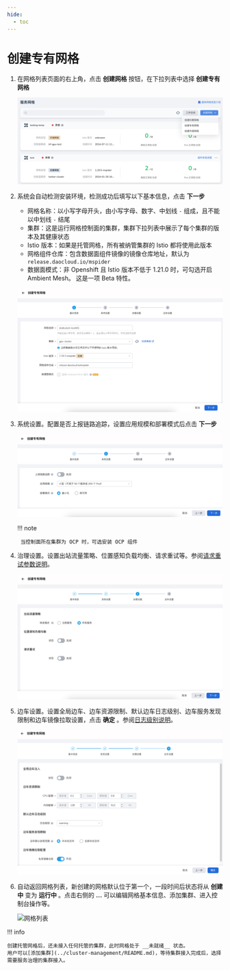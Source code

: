 ```yaml
---
hide:
  - toc
---
```


# 创建专有网格

1. 在网格列表页面的右上角，点击 __创建网格__ 按钮，在下拉列表中选择 **创建专有网格**

    ![创建网格](../../images/create-mesh01.png)

2. 系统会自动检测安装环境，检测成功后填写以下基本信息，点击 __下一步__

    - 网格名称：以小写字母开头，由小写字母、数字、中划线 `-` 组成，且不能以中划线 `-` 结尾
    - 集群：这是运行网格控制面的集群，集群下拉列表中展示了每个集群的版本及其健康状态
    - Istio 版本：如果是托管网格，所有被纳管集群的 Istio 都将使用此版本
    - 网格组件仓库：包含数据面组件镜像的镜像仓库地址，默认为 `release.daocloud.io/mspider`
    - 数据面模式：非 Openshift 且 Istio 版本不低于 1.21.0 时，可勾选开启 Ambient Mesh。
      这是一项 Beta 特性。

    ![基本信息](../../images/dedicated01.png)

3. 系统设置。配置是否上报链路追踪，设置应用规模和部署模式后点击 __下一步__

    ![系统设置](../../images/dedicated02.png)

    !!! note

        当控制面所在集群为 OCP 时，可选安装 OCP 组件

4. 治理设置。设置出站流量策略、位置感知负载均衡、请求重试等。参阅[请求重试参数说明](./params.md#max-retries)。

    ![治理设置](../../images/dedicated03.png)

5. 边车设置。设置全局边车、边车资源限制、默认边车日志级别、边车服务发现限制和边车镜像拉取设置，点击 __确定__ 。参阅[日志级别说明](./params.md#_2)。

    ![边车设置](../../images/dedicated04.png)

6. 自动返回网格列表，新创建的网格默认位于第一个，一段时间后状态将从 __创建中__ 变为 __运行中__ 。点击右侧的 __...__ 可以编辑网格基本信息、添加集群、进入控制台操作等。

    ![网格列表](https://docs.daocloud.io/daocloud-docs-images/docs/zh/docs/mspider/images/create-mesh06.png)

!!! info

    创建托管网格后，还未接入任何托管的集群，此时网格处于 __未就绪__ 状态。
    用户可以[添加集群](../cluster-management/README.md)，等待集群接入完成后，选择需要服务治理的集群接入。
